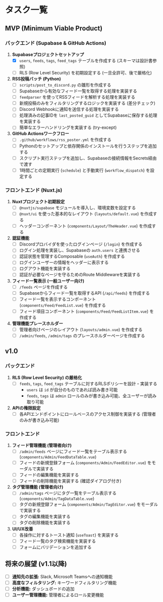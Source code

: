 # タスク一覧

## MVP (Minimum Viable Product)

### バックエンド (Supabase & GitHub Actions)

1.  **Supabaseプロジェクトセットアップ**
    *   [x] `users`, `feeds`, `tags`, `feed_tags` テーブルを作成する (スキーマは設計書参照)
    *   [ ] RLS (Row Level Security) を初期設定する (一旦全許可、後で厳格化)
2.  **RSS投稿バッチ (Python)**
    *   [ ] `scripts/post_to_discord.py` の雛形を作成する
    *   [ ] Supabaseから有効なフィード一覧を取得する処理を実装する
    *   [ ] `feedparser` を使ってRSSフィードを解析する処理を実装する
    *   [ ] 新規投稿のみをフィルタリングするロジックを実装する (差分チェック)
    *   [ ] Discord Webhookに通知を送信する処理を実装する
    *   [ ] 処理済みの記事IDを `last_posted_guid` としてSupabaseに保存する処理を実装する
    *   [ ] 簡単なエラーハンドリングを実装する (try-except)
3.  **GitHub Actionsワークフロー**
    *   [ ] `.github/workflows/rss_poster.yml` を作成する
    *   [ ] Pythonのセットアップと依存関係のインストールを行うステップを追加する
    *   [ ] スクリプト実行ステップを追加し、Supabaseの接続情報をSecrets経由で渡す
    *   [ ] 1時間ごとの定期実行 (`schedule`) と手動実行 (`workflow_dispatch`) を設定する

### フロントエンド (Nuxt.js)

1.  **Nuxtプロジェクト初期設定**
    *   [ ] `@nuxtjs/supabase` モジュールを導入し、環境変数を設定する
    *   [ ] `@nuxt/ui` を使った基本的なレイアウト (`layouts/default.vue`) を作成する
    *   [ ] ヘッダーコンポーネント (`components/Layout/TheHeader.vue`) を作成する
2.  **認証機能**
    *   [ ] Discordプロバイダを使ったログインページ (`/login`) を作成する
    *   [ ] ログイン処理を実装し、Supabaseの `auth.users` と連携させる
    *   [ ] 認証状態を管理するComposable (`useAuth`) を作成する
    *   [ ] ログインユーザーの情報をヘッダーに表示する
    *   [ ] ログアウト機能を実装する
    *   [ ] 認証が必要なページを守るためのRoute Middlewareを実装する
3.  **フィード一覧表示 (一般ユーザー向け)**
    *   [ ] `/feeds` ページを作成する
    *   [ ] Supabaseからフィード一覧を取得するAPI (`/api/feeds`) を作成する
    *   [ ] フィード一覧を表示するコンポーネント (`components/Feed/FeedList.vue`) を作成する
    *   [ ] フィード項目コンポーネント (`components/Feed/FeedListItem.vue`) を作成する
4.  **管理機能プレースホルダー**
    *   [ ] 管理者向けページのレイアウト (`layouts/admin.vue`) を作成する
    *   [ ] `/admin/feeds`, `/admin/tags` のプレースホルダーページを作成する

## v1.0

### バックエンド

1.  **RLS (Row Level Security) の厳格化**
    *   [ ] `feeds`, `tags`, `feed_tags` テーブルに対するRLSポリシーを設計・実装する
        *   `users` は `id` が自分のものであれば読み書き可能
        *   `feeds`, `tags` は `admin` ロールのみが書き込み可能、全ユーザーが読み取り可能
2.  **APIの権限設定**
    *   [ ] 各APIエンドポイントにロールベースのアクセス制御を実装する (管理者のみが書き込み可能)

### フロントエンド

1.  **フィード管理機能 (管理者向け)**
    *   [ ] `/admin/feeds` ページにフィード一覧をテーブル表示する (`components/Admin/FeedDataTable.vue`)
    *   [ ] フィードの新規登録フォーム (`components/Admin/FeedEditor.vue`) をモーダルで実装する
    *   [ ] フィードの編集機能を実装する
    *   [ ] フィードの削除機能を実装する (確認ダイアログ付き)
2.  **タグ管理機能 (管理者向け)**
    *   [ ] `/admin/tags` ページにタグ一覧をテーブル表示する (`components/Admin/TagDataTable.vue`)
    *   [ ] タグの新規登録フォーム (`components/Admin/TagEditor.vue`) をモーダルで実装する
    *   [ ] タグの編集機能を実装する
    *   [ ] タグの削除機能を実装する
3.  **UI/UX改善**
    *   [ ] 各操作に対するトースト通知 (`useToast`) を実装する
    *   [ ] フィード一覧のタグ検索機能を実装する
    *   [ ] フォームにバリデーションを追加する

## 将来の展望 (v1.1以降)

*   [ ] **通知先の拡張:** Slack, Microsoft Teamsへの通知機能
*   [ ] **高度なフィルタリング:** キーワードフィルタリング機能
*   [ ] **分析機能:** ダッシュボードの追加
*   [ ] **ユーザー管理機能:** 管理者によるロール変更機能
